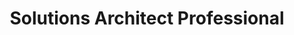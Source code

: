 ---
title: 'Solutions Architect Professional'
company: 'Amazon Web Services'
companyRank: -1
url: 'https://www.credly.com/badges/1b6119b5-9e08-4bbb-855d-3cd9aa9738de/public_url'
issueDate: '2024-09-13'
expiryDate: '2027-09-13'
---